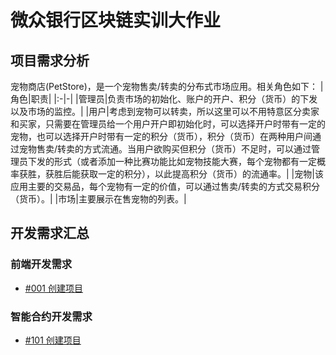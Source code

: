 # 微众银行区块链实训大作业

## 项目需求分析
宠物商店(PetStore)，是一个宠物售卖/转卖的分布式市场应用。相关角色如下：
|角色|职责|
|:-|-|
|管理员|负责市场的初始化、账户的开户、积分（货币）的下发以及市场的监控。|
|用户|考虑到宠物可以转卖，所以这里可以不用特意区分卖家和买家，只需要在管理员给一个用户开户即初始化时，可以选择开户时带有一定的宠物，也可以选择开户时带有一定的积分（货币），积分（货币）在两种用户间通过宠物售卖/转卖的方式流通。当用户欲购买但积分（货币）不足时，可以通过管理员下发的形式（或者添加一种比赛功能比如宠物技能大赛，每个宠物都有一定概率获胜，获胜后能获取一定的积分），以此提高积分（货币）的流通率。|
|宠物|该应用主要的交易品，每个宠物有一定的价值，可以通过售卖/转卖的方式交易积分（货币）。|
|市场|主要展示在售宠物的列表。|

## 开发需求汇总

### 前端开发需求
- [#001 创建项目](./WebRequirements/001%20创建项目.md)

### 智能合约开发需求
- [#101 创建项目](./ServerRequirements/101%20创建项目.md)